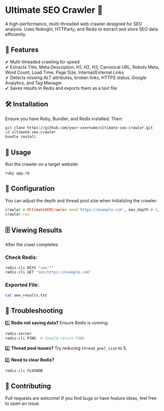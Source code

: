 # Ultimate SEO Crawler 🚀

A high-performance, multi-threaded web crawler designed for SEO analysis. Uses Nokogiri, HTTParty, and Redis to extract and store SEO data efficiently.

## 📌 Features
✔ Multi-threaded crawling for speed  
✔ Extracts Title, Meta Description, H1, H2, H3, Canonical URL, Robots Meta, Word Count, Load Time, Page Size, Internal/External Links  
✔ Detects missing ALT attributes, broken links, HTTPS status, Google Analytics, and Tag Manager  
✔ Saves results in Redis and exports them as a text file

## 🛠 Installation
Ensure you have Ruby, Bundler, and Redis installed. Then:

```bash
git clone https://github.com/your-username/ultimate-seo-crawler.git
cd ultimate-seo-crawler
bundle install
```

## 🚀 Usage
Run the crawler on a target website:

```bash
ruby app.rb
```

## 📝 Configuration
You can adjust the depth and thread pool size when initializing the crawler:

```ruby
crawler = UltimateSEOCrawler.new('https://example.com', max_depth = 2, thread_pool_size = 10)
crawler.run
```

## 🗄 Viewing Results
After the crawl completes:

### Check Redis:
```bash
redis-cli KEYS "seo:*"
redis-cli GET "seo:https://example.com"
```

### Exported File:
```bash
cat seo_results.txt
```

## 🔧 Troubleshooting
1️⃣ **Redis not saving data?** Ensure Redis is running:

```bash
redis-server
redis-cli PING  # Should return PONG
```

2️⃣ **Thread pool issues?** Try reducing `thread_pool_size` to 5.

3️⃣ **Need to clear Redis?**

```bash
redis-cli FLUSHDB
```

## 🤝 Contributing
Pull requests are welcome! If you find bugs or have feature ideas, feel free to open an issue.
